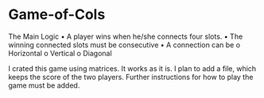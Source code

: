 # Game-of-Cols

The Main Logic
•	A player wins when he/she connects four slots.
•	The winning connected slots must be consecutive
•	A connection can be
o	Horizontal
o	Vertical
o	Diagonal




I crated this game using matrices. It works as it is. I plan to add a file, which keeps the score of the two players.
Further instructions for how to play the game must be added. 

